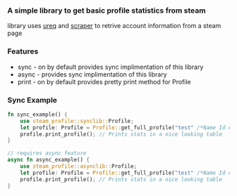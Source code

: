 ### A simple library to get basic profile statistics from steam
library uses [ureq](https://crates.io/crates/ureq) and [scraper](https://crates.io/crates/scraper) to retrive account information from a steam page

### Features
* sync - on by default provides sync implimentation of this library
* async - provides sync implimentation of this library
* print - on by default provides pretty print method for Profile  
### Sync Example
```rust
fn sync_example() {
    use steam_profile::synclib::Profile;
    let profile: Profile = Profile::get_full_profile("test" /*Name Id or URL*/);
    profile.print_profile(); // Prints stats in a nice looking table
}

// requires async feature
async fn async_example() {
    use steam_profile::asynclib::Profile;
    let profile: Profile = Profile::get_full_profile("test" /*Name Id or URL*/).await;
    profile.print_profile(); // Prints stats in a nice looking table
}
```
